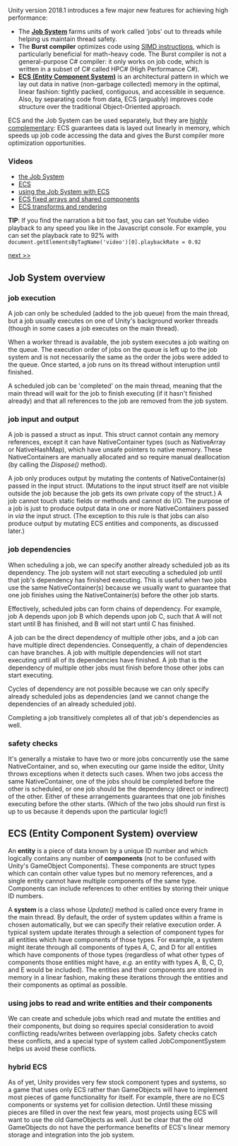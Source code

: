 Unity version 2018.1 introduces a few major new features for achieving high performance:

- The **[Job System](jobs.md)** farms units of work called 'jobs' out to threads while helping us maintain thread safety.
- The **Burst compiler** optimizes code using [SIMD instructions](https://en.wikipedia.org/wiki/SIMD), which is particularly beneficial for math-heavy code. The Burst compiler is not a general-purpose C# compiler: it only works on job code, which is written in a subset of C# called HPC# (High Performance C#).
- **[ECS (Entity Component System)](ecs.md)** is an architectural pattern in which we lay out data in native (non-garbage collected) memory in the optimal, linear fashion: tightly packed, contiguous, and accessible in sequence. Also, by separating code from data, ECS (arguably) improves code structure over the traditional Object-Oriented approach.

ECS and the Job System can be used separately, but they are [highly complementary](ecs_jobs.md): ECS guarantees data is layed out linearly in memory, which speeds up job code accessing the data and gives the Burst compiler more optimization opportunities.

### Videos

- [the Job System](https://www.youtube.com/watch?v=zkVYbcSlfoE)
- [ECS](https://www.youtube.com/watch?v=kk8RCwQHIy4)
- [using the Job System with ECS](https://www.youtube.com/watch?v=SZGRtQ7-ilo)
- [ECS fixed arrays and shared components](https://youtu.be/oO2yqVQwFUQ)
- [ECS transforms and rendering](https://www.youtube.com/watch?v=QD2DpeuOrS0)

**TIP**: If you find the narration a bit too fast, you can set Youtube video playback to any speed you like in the Javascript console. For example, you can set the playback rate to 92% with `document.getElementsByTagName('video')[0].playbackRate = 0.92`

[next \>\>](jobs.md)

## Job System overview

### job execution

A job can only be scheduled (added to the job queue) from the main thread, but a job usually executes on one of Unity's background worker threads (though in some cases a job executes on the main thread).

When a worker thread is available, the job system executes a job waiting on the queue. The execution order of jobs on the queue is left up to the job system and is not necessarily the same as the order the jobs were added to the queue. Once started, a job runs on its thread without interuption until finished.

A scheduled job can be 'completed' on the main thread, meaning that the main thread will wait for the job to finish executing (if it hasn't finished already) and that all references to the job are removed from the job system.

### job input and output

A job is passed a struct as input. This struct cannot contain any memory references, except it can have NativeContainer types (such as NativeArray or NativeHashMap), which have unsafe pointers to native memory. These NativeContainers are manually allocated and so require manual deallocation (by calling the *Dispose()* method).

A job only produces output by mutating the contents of NativeContainer(s) passed in the input struct. (Mutations to the input struct itself are not visible outside the job because the job gets its own private copy of the struct.) A job cannot touch static fields or methods and cannot do I/O. The purpose of a job is just to produce output data in one or more NativeContainers passed in *via* the input struct. (The exception to this rule is that jobs can also produce output by mutating ECS entities and components, as discussed later.)

### job dependencies

When scheduling a job, we can specify another already scheduled job as its dependency. The job system will not start executing a scheduled job until that job's dependency has finished executing. This is useful when two jobs use the same NativeContainer(s) because we usually want to guarantee that one job finishes using the NativeContainer(s) before the other job starts.

Effectively, scheduled jobs can form chains of dependency. For example, job A depends upon job B which depends upon job C, such that A will not start until B has finished, and B will not start until C has finished.

A job can be the direct dependency of multiple other jobs, and a job can have multiple direct dependencies. Consequently, a chain of dependencies can have branches. A job with multiple dependencies will not start executing until all of its dependencies have finished. A job that is the dependency of multiple other jobs must finish before those other jobs can start executing.

Cycles of dependency are not possible because we can only specify already scheduled jobs as dependencies (and we cannot change the dependencies of an already scheduled job).

Completing a job transitively completes all of that job's dependencies as well. 

### safety checks

It's generally a mistake to have two or more jobs concurrently use the same NativeContainer, and so, when executing our game inside the editor, Unity throws exceptions when it detects such cases. When two jobs access the same NativeContainer, one of the jobs should be completed before the other is scheduled, or one job should be the dependency (direct or indirect) of the other. Either of these arrangements guarantees that one job finishes executing before the other starts. (Which of the two jobs should run first is up to us because it depends upon the particular logic!)

## ECS (Entity Component System) overview

An **entity** is a piece of data known by a unique ID number and which logically contains any number of **components** (not to be confused with Unity's GameObject Components). These components are struct types which can contain other value types but no memory references, and a single entity cannot have multiple components of the same type. Components can include references to other entities by storing their unique ID numbers.

A **system** is a class whose *Update()* method is called once every frame in the main thread. By default, the order of system updates within a frame is chosen automatically, but we can specify their relative execution order. A typical system update iterates through a selection of component types for all entities which have components of those types. For example, a system might iterate through all components of types A, C, and D for all entities which have components of those types (regardless of what other types of components those entities might have, *e.g.* an entity with types A, B, C, D, and E would be included). The entities and their components are stored in memory in a linear fashion, making these iterations through the entities and their components as optimal as possible.

### using jobs to read and write entities and their components

We can create and schedule jobs which read and mutate the entities and their components, but doing so requires special consideration to avoid conflicting reads/writes between overlapping jobs. Safety checks catch these conflicts, and a special type of system called JobComponentSystem helps us avoid these conflicts.

### hybrid ECS

As of yet, Unity provides very few stock component types and systems, so a game that uses only ECS rather than GameObjects will have to implement most pieces of game functionality for itself. For example, there are no ECS components or systems yet for collision detection. Until these missing pieces are filled in over the next few years, most projects using ECS will want to use the old GameObjects as well. Just be clear that the old GameObjects do not have the performance benefits of ECS's linear memory storage and integration into the job system.
